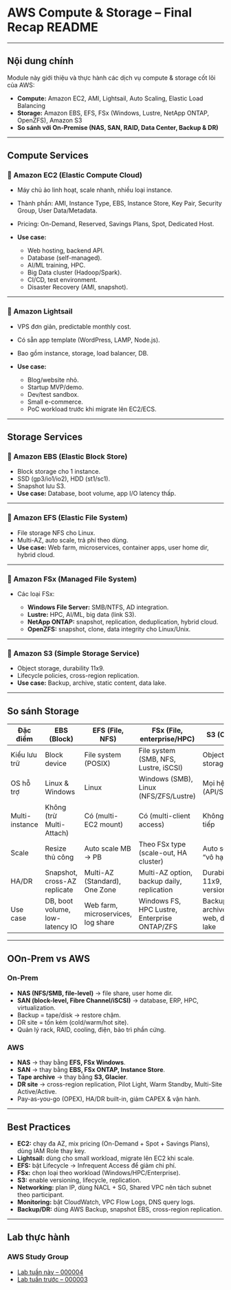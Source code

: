 
# AWS Compute & Storage – Final Recap README

---

## Nội dung chính

Module này giới thiệu và thực hành các dịch vụ compute & storage cốt lõi của AWS:

* **Compute:** Amazon EC2, AMI, Lightsail, Auto Scaling, Elastic Load Balancing
* **Storage:** Amazon EBS, EFS, FSx (Windows, Lustre, NetApp ONTAP, OpenZFS), Amazon S3
* **So sánh với On-Premise (NAS, SAN, RAID, Data Center, Backup & DR)**

---

## Compute Services

### 🔹 Amazon EC2 (Elastic Compute Cloud)

* Máy chủ ảo linh hoạt, scale nhanh, nhiều loại instance.
* Thành phần: AMI, Instance Type, EBS, Instance Store, Key Pair, Security Group, User Data/Metadata.
* Pricing: On-Demand, Reserved, Savings Plans, Spot, Dedicated Host.
* **Use case:**

  * Web hosting, backend API.
  * Database (self-managed).
  * AI/ML training, HPC.
  * Big Data cluster (Hadoop/Spark).
  * CI/CD, test environment.
  * Disaster Recovery (AMI, snapshot).

---

### 🔹 Amazon Lightsail

* VPS đơn giản, predictable monthly cost.
* Có sẵn app template (WordPress, LAMP, Node.js).
* Bao gồm instance, storage, load balancer, DB.
* **Use case:**

  * Blog/website nhỏ.
  * Startup MVP/demo.
  * Dev/test sandbox.
  * Small e-commerce.
  * PoC workload trước khi migrate lên EC2/ECS.

---

## Storage Services

### 🔹 Amazon EBS (Elastic Block Store)

* Block storage cho 1 instance.
* SSD (gp3/io1/io2), HDD (st1/sc1).
* Snapshot lưu S3.
* **Use case:** Database, boot volume, app I/O latency thấp.

---

### 🔹 Amazon EFS (Elastic File System)

* File storage NFS cho Linux.
* Multi-AZ, auto scale, trả phí theo dùng.
* **Use case:** Web farm, microservices, container apps, user home dir, hybrid cloud.

---

### 🔹 Amazon FSx (Managed File System)

* Các loại FSx:

  * **Windows File Server:** SMB/NTFS, AD integration.
  * **Lustre:** HPC, AI/ML, big data (link S3).
  * **NetApp ONTAP:** snapshot, replication, deduplication, hybrid cloud.
  * **OpenZFS:** snapshot, clone, data integrity cho Linux/Unix.

---

### 🔹 Amazon S3 (Simple Storage Service)

* Object storage, durability 11x9.
* Lifecycle policies, cross-region replication.
* **Use case:** Backup, archive, static content, data lake.

---

## So sánh Storage

| Đặc điểm       | **EBS** (Block)                 | **EFS** (File, NFS)                | **FSx** (File, enterprise/HPC)               | **S3** (Object)                        |
| -------------- | ------------------------------- | ---------------------------------- | -------------------------------------------- | -------------------------------------- |
| Kiểu lưu trữ   | Block device                    | File system (POSIX)                | File system (SMB, NFS, Lustre, iSCSI)        | Object storage                         |
| OS hỗ trợ      | Linux & Windows                 | Linux                              | Windows (SMB), Linux (NFS/ZFS/Lustre)        | Mọi hệ (API/SDK/CLI)                   |
| Multi-instance | Không (trừ Multi-Attach)        | Có (multi-EC2 mount)               | Có (multi-client access)                     | Không trực tiếp                        |
| Scale          | Resize thủ công                 | Auto scale MB → PB                 | Theo FSx type (scale-out, HA cluster)        | Auto scale “vô hạn”                    |
| HA/DR          | Snapshot, cross-AZ replicate    | Multi-AZ (Standard), One Zone      | Multi-AZ option, backup daily, replication   | Durability 11x9, CRR, versioning       |
| Use case       | DB, boot volume, low-latency IO | Web farm, microservices, log share | Windows FS, HPC Lustre, Enterprise ONTAP/ZFS | Backup, archive, static web, data lake |

---

## OOn-Prem vs AWS

### On-Prem

* **NAS (NFS/SMB, file-level)** → file share, user home dir.
* **SAN (block-level, Fibre Channel/iSCSI)** → database, ERP, HPC, virtualization.
* Backup = tape/disk → restore chậm.
* DR site = tốn kém (cold/warm/hot site).
* Quản lý rack, RAID, cooling, điện, bảo trì phần cứng.

### AWS

* **NAS** → thay bằng **EFS, FSx Windows**.
* **SAN** → thay bằng **EBS, FSx ONTAP, Instance Store**.
* **Tape archive** → thay bằng **S3, Glacier**.
* **DR site** → cross-region replication, Pilot Light, Warm Standby, Multi-Site Active/Active.
* Pay-as-you-go (OPEX), HA/DR built-in, giảm CAPEX & vận hành.

---

## Best Practices

* **EC2:** chạy đa AZ, mix pricing (On-Demand + Spot + Savings Plans), dùng IAM Role thay key.
* **Lightsail:** dùng cho small workload, migrate lên EC2 khi scale.
* **EFS:** bật Lifecycle → Infrequent Access để giảm chi phí.
* **FSx:** chọn loại theo workload (Windows/HPC/Enterprise).
* **S3:** enable versioning, lifecycle, replication.
* **Networking:** plan IP, dùng NACL + SG, Shared VPC nên tách subnet theo participant.
* **Monitoring:** bật CloudWatch, VPC Flow Logs, DNS query logs.
* **Backup/DR:** dùng AWS Backup, snapshot EBS, cross-region replication.

---

## Lab thực hành

### AWS Study Group

* [Lab tuần này – 000004](https://000004.awsstudygroup.com/vi/)
* [Lab tuần trước – 000003](https://000003.awsstudygroup.com/vi/)


